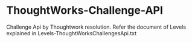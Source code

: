 # ThoughtWorks-Challenge-API
Challenge Api by Thoughtwork resolution.
Refer the document of Levels explained in Levels-ThoughtWorksChallengesApi.txt
